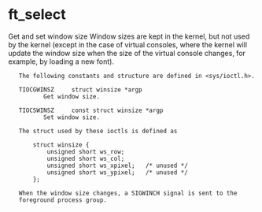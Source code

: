 # ft_select

 Get and set window size
       Window sizes are kept in the kernel, but not used by the kernel
       (except in the case of virtual consoles, where the kernel will update
       the window size when the size of the virtual console changes, for
       example, by loading a new font).

       The following constants and structure are defined in <sys/ioctl.h>.

       TIOCGWINSZ     struct winsize *argp
              Get window size.

       TIOCSWINSZ     const struct winsize *argp
              Set window size.

       The struct used by these ioctls is defined as

           struct winsize {
               unsigned short ws_row;
               unsigned short ws_col;
               unsigned short ws_xpixel;   /* unused */
               unsigned short ws_ypixel;   /* unused */
           };

       When the window size changes, a SIGWINCH signal is sent to the
       foreground process group.
